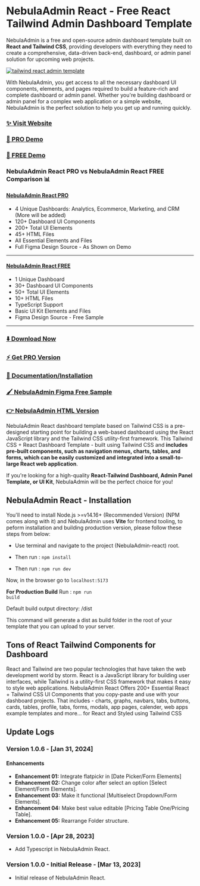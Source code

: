 # NebulaAdmin React - Free React Tailwind Admin Dashboard Template

NebulaAdmin is a free and open-source admin dashboard template built on **React and Tailwind CSS**, providing developers with everything they need to create a comprehensive, data-driven back-end, 
dashboard, or admin panel solution for upcoming web projects.

[![tailwind react admin template](https://ucarecdn.com/d2a6daed-eb9c-4c2f-8a95-4419c450e23a/TailAdminreact.jpg)](https://react-demo.NebulaAdmin.com/)


With NebulaAdmin, you get access to all the necessary dashboard UI components, elements, and pages required to build a feature-rich and complete dashboard or admin panel. Whether you're building dashboard or admin panel for a complex web application or a simple website, NebulaAdmin is the perfect solution to help you get up and running quickly.

### [✨ Visit Website](https://NebulaAdmin.com/)

### [🚀 PRO Demo](https://react-demo.NebulaAdmin.com/)
### [🚀 FREE Demo](https://free-react-demo.NebulaAdmin.com/)

### NebulaAdmin React PRO vs NebulaAdmin React FREE Comparison 📊

#### [NebulaAdmin React PRO](https://react-demo.NebulaAdmin.com/)
- 4 Unique Dashboards: Analytics, Ecommerce, Marketing, and CRM (More will be added)
- 120+ Dashboard UI Components
- 200+ Total UI Elements
- 45+ HTML Files
- All Essential Elements and Files
- Full Figma Design Source - As Shown on Demo

___

#### [NebulaAdmin React FREE](https://free-react-demo.NebulaAdmin.com/)
- 1 Unique Dashboard
- 30+ Dashboard UI Components
- 50+ Total UI Elements 
- 10+ HTML Files
- TypeScript Support
- Basic UI Kit Elements and Files
- Figma Design Source - Free Sample
___

### [⬇️ Download Now](https://NebulaAdmin.com/download)

### [⚡ Get PRO Version](https://NebulaAdmin.com/pricing)

### [📄 Documentation/Installation](https://NebulaAdmin.com/docs)

### [🖌️ NebulaAdmin Figma Free Sample](https://www.figma.com/community/file/1214477970819985778)

### [👉 NebulaAdmin HTML Version](https://github.com/NebulaAdmin/NebulaAdmin-free-tailwind-dashboard-template)

NebulaAdmin React dashboard template based on Tailwind CSS is a pre-designed starting point for building a web-based dashboard using the React JavaScript library and the Tailwind CSS utility-first framework. This Tailwind CSS + React Dashboard Template - built using Tailwind CSS and **includes pre-built components, such as navigation menus, charts, tables, and forms, which can be easily customized and integrated into a small-to-large React web application**.

If you're looking for a high-quality **React-Tailwind Dashboard, Admin Panel Template, or UI Kit**, NebulaAdmin will be the perfect choice for you!

## NebulaAdmin React - Installation

You'll need to install Node.js >=v14.16+ (Recommended Version) (NPM comes along with it) and NebulaAdmin uses **Vite** for frontend tooling, to peform installation and building production version, please follow these steps from below:

- Use terminal and navigate to the project (NebulaAdmin-react) root.

- Then run : <code>npm install</code>

- Then run : <code>npm run dev</code>

Now, in the browser go to <code>localhost:5173</code>

**For Production Build**
Run : <code>npm run build</code>

Default build output directory: /dist

This command will generate a dist as build folder in the root of your template that you can upload to your server.

## Tons of React Tailwind Components for Dashboard
React and Tailwind are two popular technologies that have taken the web development world by storm. React is a JavaScript library for building user interfaces, while Tailwind is a utility-first CSS framework that makes it easy to style web applications. NebulaAdmin React Offers 200+ Essential React + Tailwind CSS UI Components that you copy-paste and use with your dashboard projects. That includes - charts, graphs, navbars, tabs, buttons, cards, tables, profile, tabs, forms, modals, app pages, calender, web apps example templates and more... for React and Styled using Tailwind CSS



## Update Logs

### Version 1.0.6 - [Jan 31, 2024]

#### Enhancements

- **Enhancement 01:** Integrate flatpickr in [Date Picker/Form Elements]
- **Enhancement 02:** Change color after select an option [Select Element/Form Elements].
- **Enhancement 03:** Make it functional [Multiselect Dropdown/Form Elements].
- **Enhancement 04:** Make best value editable [Pricing Table One/Pricing Table].
- **Enhancement 05:** Rearrange Folder structure.

### Version 1.0.0 - [Apr 28, 2023]

- Add Typescript in NebulaAdmin React.

### Version 1.0.0 - Initial Release - [Mar 13, 2023]

- Initial release of NebulaAdmin React.